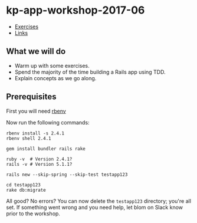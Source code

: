# kp-app-workshop-2017-06

* [Exercises](exercises)
* [Links](LINKS.md)

## What we will do

* Warm up with some exercises.
* Spend the majority of the time building a Rails app using TDD.
* Explain concepts as we go along.

## Prerequisites

First you will need [rbenv](https://github.com/rbenv/rbenv)

Now run the following commands:

``` shell
rbenv install -s 2.4.1
rbenv shell 2.4.1

gem install bundler rails rake

ruby -v  # Version 2.4.1?
rails -v # Version 5.1.1?

rails new --skip-spring --skip-test testapp123

cd testapp123
rake db:migrate
```

All good? No errors? You can now delete the `testapp123` directory; you're all
set. If something went wrong and you need help, let blom on Slack know prior to
the workshop.
